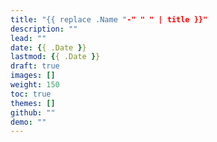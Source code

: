 ```yaml
---
title: "{{ replace .Name "-" " " | title }}"
description: ""
lead: ""
date: {{ .Date }}
lastmod: {{ .Date }}
draft: true
images: []
weight: 150
toc: true
themes: []
github: ""
demo: ""
---
```

